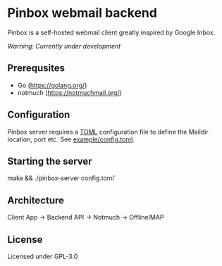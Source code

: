 # Pinbox webmail backend

Pinbox is a self-hosted webmail client greatly inspired by Google Inbox.

*Warning: Currently under development*

## Prerequsites

* Go (https://golang.org/)
* notmuch (https://notmuchmail.org/)

## Configuration

Pinbox server requires a [TOML](https://github.com/toml-lang/toml) configuration file to define the Maildir location, port etc. See [example/config.toml](https://github.com/msp301/pinbox-server/blob/master/example/config.toml).

## Starting the server

make && ./pinbox-server config.toml`

## Architecture

Client App -> Backend API -> Notmuch -> OfflineIMAP

## License

Licensed under GPL-3.0
